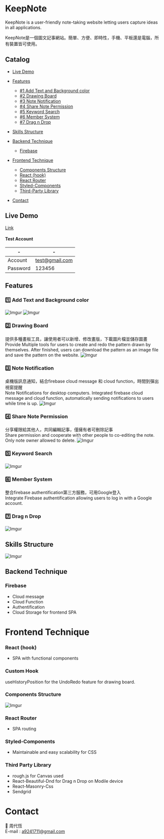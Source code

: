 # KeepNote 

KeepNote is a user-friendly note-taking website letting users capture ideas in all applications.

KeepNote是一個圖文記事網站。簡單、方便、即時性，手機、平板還是電腦，所有裝置皆可使用。
## Catalog
- [Live Demo](#live-demo)

- [Features](#features)
  - [#1 Add Text and Background color](#1️⃣-add-text-and-background-color)
  - [#2 Drawing Board](#2️⃣-drawing-board)
  - [#3 Note Notification](#3️⃣-note-notification)
  - [#4 Share Note Permission](#4️⃣-share-note-permission)
  - [#5 Keyword Search](#5️⃣-keyword-search)
  - [#6 Member System](#6️⃣-member-system)
  - [#7 Drag n Drop](#7️⃣-drag-n-drop)
- [Skills Structure](#skills-structure)
- [Backend Technique](#backend-technique)
    - [Firebase](#firebase)
- [Frontend Technique](#frontend-technique)
    - [Components Structure](#components-structure)
    - [React (hook)](#react-hook)
    - [React Router](#react-router)
    - [Styled-Components](#styled-components)
    - [Third-Party Library](#third-party-library)
- [Contact](#contact)
  
## Live Demo
[Link](https://keepproject-e7d2b.web.app/)
#### Test Account
| - | - |
| -------- | -------- |
| Account | test@gmail.com |
| Password | 123456 |



## Features
### 1️⃣ Add Text and Background color
![Imgur](https://i.imgur.com/Tbp8WOY.gif)
![Imgur](https://i.imgur.com/412lJ6m.png)

### 2️⃣ Drawing Board
  
提供多種畫板工具，讓使用者可以新增、修改畫版，下載圖片檔並儲存圖畫  
Provide Multiple tools for users to create and redo the pattern drawn by themselves. 
After finished, users can download the pattern as an image file and save the pattern on the website.
![Imgur](https://i.imgur.com/Offview.gif)
  
### 3️⃣ Note Notification
桌機版訊息通知，結合firebase cloud message 和 cloud function，時間到彈出視窗提醒  
Note Notifications for desktop computers. Integrated firebase cloud message and cloud function, 
automatically sending notifications to users while time is up.
![Imgur](https://i.imgur.com/e1QmI6f.gif)
 
### 4️⃣ Share Note Permission
分享權限給其他人，共同編輯記事，僅擁有者可刪除記事  
Share permission and cooperate with other people to co-editing the note. Only note owner allowed to delete.
![Imgur](https://i.imgur.com/dwJUrPz.png)

### 5️⃣ Keyword Search
![Imgur](https://i.imgur.com/Ic8jYxG.png)

### 6️⃣ Member System
整合firebase authentification第三方服務，可用Google登入  
Integrate Firebase authentification allowing users to log in with a Google account.

### 7️⃣ Drag n Drop
![Imgur](https://i.imgur.com/L4mmPKn.gif)

## Skills Structure
![Imgur](https://i.imgur.com/rErG74z.png)

## Backend Technique
### Firebase
- Cloud message
- Cloud Function
- Authentification
- Cloud Storage for frontend SPA

# Frontend Technique

### React (hook)
- SPA with functional components
### Custom Hook
useHistoryPosition for the UndoRedo feature for drawing board.
### Components Structure
![Imgur](https://i.imgur.com/9Z5w2ye.png)

### React Router
- SPA routing

### Styled-Components
- Maintainable and easy scalability for CSS

### Third Party Library
- rough.js for Canvas used
- React-Beautiful-Dnd for Drag n Drop on Modile device
- React-Masonry-Css
- Sendgrid

# Contact
👨 周代恆  
E-mail : a9241711@gmail.com
